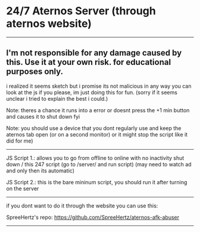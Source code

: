 # 24/7 Aternos Server (through aternos website)

-----------------------------------------------------------------------------------------------------------
I'm not responsible for any damage caused by this. Use it at your own risk. for educational purposes only.
-----------------------------------------------------------------------------------------------------------


i realized it seems sketch but i promise its not malicious in any way you can look at the js if you please, im just doing this for fun. (sorry if it seems unclear i tried to explain the best i could.)


Note: theres a chance it runs into a error or doesnt press the +1 min button and causes it to shut down fyi

Note: you should use a device that you dont regularly use and keep the aternos tab open (or on a second monitor) or it might stop the script like it did for me)

------------------------------------------------------------------------------------------------------------------------------

JS Script 1.: allows you to go from offline to online with no inactivity shut down / this 247 script 
(go to /server/ and run script) (may need to watch ad and only then its automatic)

JS Script 2.: this is the bare mininum script, you should run it after turning on the server

------------------------------------------------------------------------------------------------------------------------------
if you dont want to do it through the website you can use this: 

SpreeHertz's repo: https://github.com/SpreeHertz/aternos-afk-abuser

------------------------------------------------------------------------------------------------------------------------------
